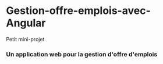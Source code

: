 # Gestion-offre-emplois-avec-Angular
Petit mini-projet

### Un application web  pour la gestion d'offre d'emplois
